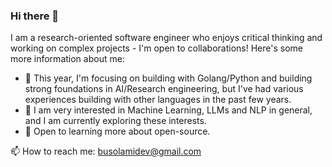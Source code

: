 ### Hi there 👋
<!--
**Olubusolami-R/Olubusolami-R** is a ✨ _special_ ✨ repository because its `README.md` (this file) appears on your GitHub profile.

Here are some ideas to get you started:

- 🔭 I’m currently working on ...
- 🌱 I’m currently learning ...
- 👯 I’m looking to collaborate on ...
- 🤔 I’m looking for help with ...
- 💬 Ask me about ...
- 📫 How to reach me: ...
- 😄 Pronouns: ...
- ⚡ Fun fact: ...
-->

I am a research-oriented software engineer who enjoys critical thinking and working on complex projects - I'm open to collaborations! Here's some more information about me:
 
- 🌱 This year, I'm focusing on building with Golang/Python and building strong foundations in AI/Research engineering, but I've had various experiences building with other languages in the past few years.
- 🌱 I am very interested in Machine Learning, LLMs and NLP in general, and I am currently exploring these interests.
- 🌱 Open to learning more about open-source.

📫 How to reach me: busolamidev@gmail.com
